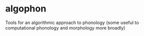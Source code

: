 # algophon
Tools for an algorithmic approach to phonology (some useful to computational phonology and morphology more broadly)
